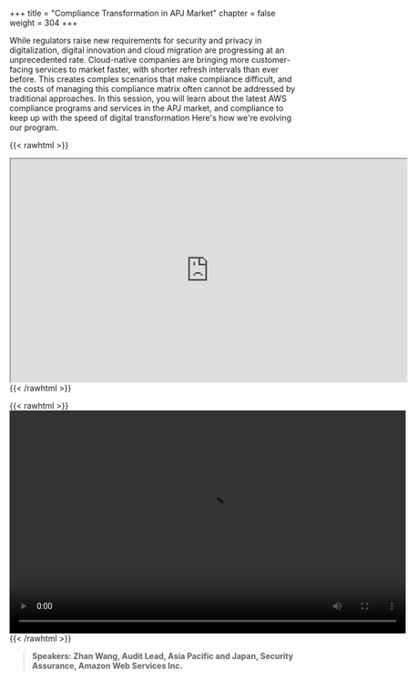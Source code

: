 +++
title = "Compliance Transformation in APJ Market"
chapter = false
weight = 304
+++

While regulators raise new requirements for security and privacy in digitalization, digital innovation and cloud migration are progressing at an unprecedented rate. Cloud-native companies are bringing more customer-facing services to market faster, with shorter refresh intervals than ever before. This creates complex scenarios that make compliance difficult, and the costs of managing this compliance matrix often cannot be addressed by traditional approaches. In this session, you will learn about the latest AWS compliance programs and services in the APJ market, and compliance to keep up with the speed of digital transformation Here's how we're evolving our program.

{{< rawhtml >}}
<iframe src="https://dxjsvn24c4x1f.cloudfront.net/OnDemandTracks/keynote_4.pdf" width="696" height="392"></iframe>
{{< /rawhtml >}}

{{< rawhtml >}}
<video width="696" height="392" controls>
  <source src="https://dxjsvn24c4x1f.cloudfront.net/OnDemandTracks/keynote_4.mp4" type="video/mp4">
  Your browser doesn't support video.
</video>
{{< /rawhtml >}}

>  **Speakers: Zhan Wang, Audit Lead, Asia Pacific and Japan, Security Assurance, Amazon Web Services Inc.** 

